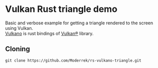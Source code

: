 # Vulkan Rust triangle demo
Basic and verbose example for getting a triangle rendered to the screen using Vulkan.  
[Vulkano](https://crates.io/crates/vulkano) is rust bindings of [Vulkan®](https://www.vulkan.org/) library.  
## Cloning
```shell
git clone https://github.com/Moderrek/rs-vulkano-triangle.git
```
